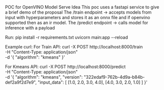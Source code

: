 POC for OpenVINO Model Serve Idea
This poc uses a fastapi service to give a brief demo of the proposal
The /train endpoint -> accepts models from input with hyperparameters and stores it as an onnx file and if openvino supported then as an ir model.
The /predict endpoint -> calls model for inference with a payload 

Run:
pip install -r requirements.txt
uvicorn main:app --reload

Example curl:
For Train API:
curl -X POST http://localhost:8000/train \
  -H "Content-Type: application/json" \
  -d '{
    "algorithm": "kmeans"
}'

For Kmeans API:
curl -X POST http://localhost:8000/predict \
  -H "Content-Type: application/json" \
  -d '{
    "algorithm": "kmeans",
    "version": "322edaf9-762b-4d9a-b84b-def2a9f2d7e9",
    "input_data": [
      [1.0, 2.0, 3.0, 4.0],
      [4.0, 3.0, 2.0, 1.0]
    ]
}'
